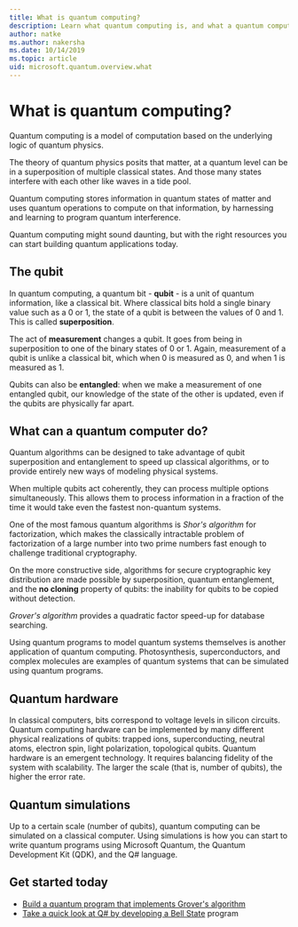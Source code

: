 ```yaml
---
title: What is quantum computing?
description: Learn what quantum computing is, and what a quantum computer can do
author: natke
ms.author: nakersha
ms.date: 10/14/2019
ms.topic: article
uid: microsoft.quantum.overview.what
---
```


# What is quantum computing?

Quantum computing is a model of computation based on the underlying logic of quantum physics.

The theory of quantum physics posits that matter, at a quantum level can be in a superposition of multiple classical states. And those many states interfere with each other like waves in a tide pool.

Quantum computing stores information in quantum states of matter and uses quantum operations to compute on that information, by harnessing and learning to program quantum interference.

Quantum computing might sound daunting, but with the right resources you can start building quantum applications today.

## The qubit

In quantum computing, a quantum bit - **qubit** - is a unit of quantum information, like a classical bit. Where classical bits hold a single binary value such as a 0 or 1, the state of a qubit is between the values of 0 and 1. This is called **superposition**.

The act of **measurement** changes a qubit. It goes from being in superposition to one of the binary states of 0 or 1. Again, measurement of a qubit is unlike a classical bit, which when 0 is measured as 0, and when 1 is measured as 1.

Qubits can also be **entangled**: when we make a measurement of one entangled qubit, our knowledge of the state of the other is updated, even if the qubits are physically far apart.

## What can a quantum computer do?

Quantum algorithms can be designed to take advantage of qubit superposition and entanglement to speed up classical algorithms, or to provide entirely new ways of modeling physical systems.

When multiple qubits act coherently, they can process multiple options simultaneously. This allows them to process information in a fraction of the time it would take even the fastest non-quantum systems.

One of the most famous quantum algorithms is _Shor's algorithm_ for factorization, which makes the classically intractable problem of factorization of a large number into two prime numbers fast enough to challenge traditional cryptography.

On the more constructive side, algorithms for secure cryptographic key distribution are made possible by superposition, quantum entanglement, and the **no cloning** property of qubits: the inability for qubits to be copied without detection.

_Grover's algorithm_ provides a quadratic factor speed-up for database searching.

Using quantum programs to model quantum systems themselves is another application of quantum computing. Photosynthesis, superconductors, and complex molecules are examples of quantum systems that can be simulated using quantum programs.

## Quantum hardware

In classical computers, bits correspond to voltage levels in silicon circuits. Quantum computing hardware can be implemented by many different physical realizations of qubits: trapped ions, superconducting, neutral atoms, electron spin, light polarization, topological qubits. Quantum hardware is an emergent technology. It requires balancing fidelity of the system with scalability. The larger the scale (that is, number of qubits), the higher the error rate.

## Quantum simulations

Up to a certain scale (number of qubits), quantum computing can be simulated on a classical computer. Using simulations is how you can start to write quantum programs using Microsoft Quantum, the Quantum Development Kit (QDK), and the Q# language.

## Get started today

* [Build a quantum program that implements Grover's algorithm](xref:microsoft.quantum.quickstarts.search)
* [Take a quick look at Q# by developing a Bell State](xref:microsoft.quantum.write-program) program

